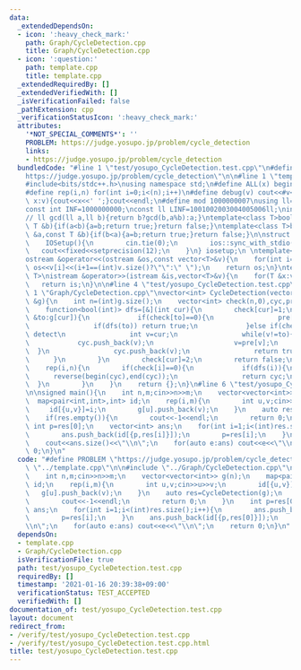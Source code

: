 ```yaml
---
data:
  _extendedDependsOn:
  - icon: ':heavy_check_mark:'
    path: Graph/CycleDetection.cpp
    title: Graph/CycleDetection.cpp
  - icon: ':question:'
    path: template.cpp
    title: template.cpp
  _extendedRequiredBy: []
  _extendedVerifiedWith: []
  _isVerificationFailed: false
  _pathExtension: cpp
  _verificationStatusIcon: ':heavy_check_mark:'
  attributes:
    '*NOT_SPECIAL_COMMENTS*': ''
    PROBLEM: https://judge.yosupo.jp/problem/cycle_detection
    links:
    - https://judge.yosupo.jp/problem/cycle_detection
  bundledCode: "#line 1 \"test/yosupo_CycleDetection.test.cpp\"\n#define PROBLEM \"\
    https://judge.yosupo.jp/problem/cycle_detection\"\n\n#line 1 \"template.cpp\"\n\
    #include<bits/stdc++.h>\nusing namespace std;\n#define ALL(x) begin(x),end(x)\n\
    #define rep(i,n) for(int i=0;i<(n);i++)\n#define debug(v) cout<<#v<<\":\";for(auto\
    \ x:v){cout<<x<<' ';}cout<<endl;\n#define mod 1000000007\nusing ll=long long;\n\
    const int INF=1000000000;\nconst ll LINF=1001002003004005006ll;\nint dx[]={1,0,-1,0},dy[]={0,1,0,-1};\n\
    // ll gcd(ll a,ll b){return b?gcd(b,a%b):a;}\ntemplate<class T>bool chmax(T &a,const\
    \ T &b){if(a<b){a=b;return true;}return false;}\ntemplate<class T>bool chmin(T\
    \ &a,const T &b){if(b<a){a=b;return true;}return false;}\n\nstruct IOSetup{\n\
    \    IOSetup(){\n        cin.tie(0);\n        ios::sync_with_stdio(0);\n     \
    \   cout<<fixed<<setprecision(12);\n    }\n} iosetup;\n \ntemplate<typename T>\n\
    ostream &operator<<(ostream &os,const vector<T>&v){\n    for(int i=0;i<(int)v.size();i++)\
    \ os<<v[i]<<(i+1==(int)v.size()?\"\":\" \");\n    return os;\n}\ntemplate<typename\
    \ T>\nistream &operator>>(istream &is,vector<T>&v){\n    for(T &x:v)is>>x;\n \
    \   return is;\n}\n\n#line 4 \"test/yosupo_CycleDetection.test.cpp\"\n\n#line\
    \ 1 \"Graph/CycleDetection.cpp\"\nvector<int> CycleDetection(vector<vector<int>>\
    \ &g){\n    int n=(int)g.size();\n    vector<int> check(n,0),cyc,pre(n,-1);\n\n\
    \    function<bool(int)> dfs=[&](int cur){\n        check[cur]=1;\n        for(auto\
    \ &to:g[cur]){\n            if(check[to]==0){\n                pre[to]=cur;\n\
    \                if(dfs(to)) return true;\n            }else if(check[to]==1){//\
    \ detect\n                int v=cur;\n                while(v!=to){\n        \
    \            cyc.push_back(v);\n                    v=pre[v];\n              \
    \  }\n                cyc.push_back(v);\n                return true;\n      \
    \      }\n        }\n        check[cur]=2;\n        return false;\n    };\n\n\
    \    rep(i,n){\n        if(check[i]==0){\n            if(dfs(i)){\n          \
    \      reverse(begin(cyc),end(cyc));\n                return cyc;\n          \
    \  }\n        }\n    }\n    return {};\n}\n#line 6 \"test/yosupo_CycleDetection.test.cpp\"\
    \n\nsigned main(){\n    int n,m;cin>>n>>m;\n    vector<vector<int>> g(n);\n  \
    \  map<pair<int,int>,int> id;\n    rep(i,m){\n        int u,v;cin>>u>>v;\n   \
    \     id[{u,v}]=i;\n        g[u].push_back(v);\n    }\n    auto res=CycleDetection(g);\n\
    \    if(res.empty()){\n        cout<<-1<<endl;\n        return 0;\n    }\n   \
    \ int p=res[0];\n    vector<int> ans;\n    for(int i=1;i<(int)res.size();i++){\n\
    \        ans.push_back(id[{p,res[i]}]);\n        p=res[i];\n    }\n    ans.push_back(id[{p,res[0]}]);\n\
    \    cout<<ans.size()<<\"\\n\";\n    for(auto e:ans) cout<<e<<\"\\n\";\n    return\
    \ 0;\n}\n"
  code: "#define PROBLEM \"https://judge.yosupo.jp/problem/cycle_detection\"\n\n#include\
    \ \"../template.cpp\"\n\n#include \"../Graph/CycleDetection.cpp\"\n\nsigned main(){\n\
    \    int n,m;cin>>n>>m;\n    vector<vector<int>> g(n);\n    map<pair<int,int>,int>\
    \ id;\n    rep(i,m){\n        int u,v;cin>>u>>v;\n        id[{u,v}]=i;\n     \
    \   g[u].push_back(v);\n    }\n    auto res=CycleDetection(g);\n    if(res.empty()){\n\
    \        cout<<-1<<endl;\n        return 0;\n    }\n    int p=res[0];\n    vector<int>\
    \ ans;\n    for(int i=1;i<(int)res.size();i++){\n        ans.push_back(id[{p,res[i]}]);\n\
    \        p=res[i];\n    }\n    ans.push_back(id[{p,res[0]}]);\n    cout<<ans.size()<<\"\
    \\n\";\n    for(auto e:ans) cout<<e<<\"\\n\";\n    return 0;\n}\n"
  dependsOn:
  - template.cpp
  - Graph/CycleDetection.cpp
  isVerificationFile: true
  path: test/yosupo_CycleDetection.test.cpp
  requiredBy: []
  timestamp: '2021-01-16 20:39:38+09:00'
  verificationStatus: TEST_ACCEPTED
  verifiedWith: []
documentation_of: test/yosupo_CycleDetection.test.cpp
layout: document
redirect_from:
- /verify/test/yosupo_CycleDetection.test.cpp
- /verify/test/yosupo_CycleDetection.test.cpp.html
title: test/yosupo_CycleDetection.test.cpp
---
```

